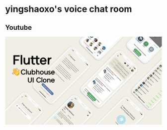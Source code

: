 # yingshaoxo's voice chat room

## Youtube
<p align="center">
 <img src="readme/youtube.png" width='1024'/>
</p>